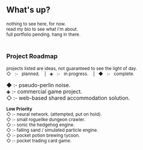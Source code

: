 ## What's up?

<sub>
nothing to see here, for now. <br>
read my bio to see what i'm about. <br>
full portfolio pending. hang in there. <br>
</sub>

<br>

### Project Roadmap

<sub>projects listed are ideas, not guaranteed to see the light of day.</sub> <br>
<sub>◇ &nbsp; :- &nbsp; planned. &nbsp;&nbsp; |&nbsp;&nbsp; ◈ &nbsp; :- &nbsp; in progress. &nbsp;&nbsp; |&nbsp;&nbsp; ◆ &nbsp; :- &nbsp; complete.</sub></span> <br>

◆ :- pseudo-perlin noise. <br>
◈ :- commercial game project. <br>
◇ :- web-based shared accommodation solution. <br>

<sub>
<b>Low Priority</b> <br>
◇ :- neural network. (attempted, put on hold). <br>
◇ :- small roguelike dungeon crawler. <br>
◇ :- sonic the hedgehog engine. <br>
◇ :- falling sand / simulated particle engine. <br>
◇ :- pocket potion brewing tycoon. <br>
◇ :- pocket trading card game. <br>
</sub>
